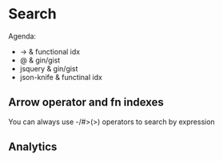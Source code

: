 # Search

Agenda:

* -> & functional idx
* @ & gin/gist
* jsquery & gin/gist
* json-knife & functinal idx

## Arrow operator and fn indexes

You can always use -/#>(>) operators to
search by expression



## Analytics
